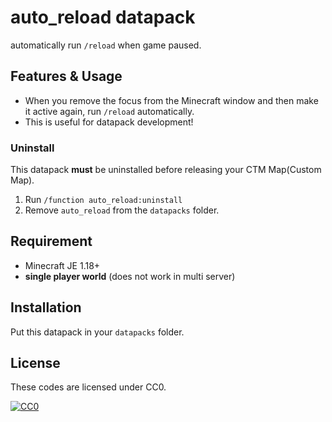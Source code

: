 auto_reload datapack
==

automatically run `/reload` when game paused.

## Features & Usage

- When you remove the focus from the Minecraft window and then make it active again, run `/reload` automatically.
- This is useful for datapack development!

### Uninstall

This datapack **must** be uninstalled before releasing your CTM Map(Custom Map).
1. Run `/function auto_reload:uninstall`
1. Remove `auto_reload` from the `datapacks` folder.

## Requirement

- Minecraft JE 1.18+
- **single player world** (does not work in multi server)

## Installation

Put this datapack in your `datapacks` folder.

## License

These codes are licensed under CC0.

[![CC0](http://i.creativecommons.org/p/zero/1.0/88x31.png "CC0")](https://creativecommons.org/publicdomain/zero/1.0/deed)
